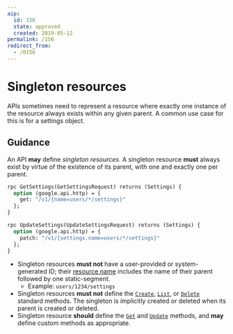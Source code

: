 ```yaml
---
aip:
  id: 156
  state: approved
  created: 2019-05-12
permalink: /156
redirect_from:
  - /0156
---
```


# Singleton resources

APIs sometimes need to represent a resource where exactly one instance of the
resource always exists within any given parent. A common use case for this is
for a settings object.

## Guidance

An API **may** define _singleton resources_. A singleton resource **must**
always exist by virtue of the existence of its parent, with one and exactly one
per parent.

```proto
rpc GetSettings(GetSettingsRequest) returns (Settings) {
  option (google.api.http) = {
    get: "/v1/{name=users/*/settings}"
  };
}

rpc UpdateSettings(UpdateSettingsRequest) returns (Settings) {
  option (google.api.http) = {
    patch: "/v1/{settings.name=users/*/settings}"
  };
}
```

- Singleton resources **must not** have a user-provided or system-generated ID;
  their [resource name][aip-122] includes the name of their parent followed by
  one static-segment.
  - Example: `users/1234/settings`
- Singleton resources **must not** define the [`Create`][aip-133],
  [`List`][aip-132], or [`Delete`][aip-135] standard methods. The singleton is
  implicitly created or deleted when its parent is created or deleted.
- Singleton resource **should** define the [`Get`][aip-131] and
  [`Update`][aip-134] methods, and **may** define custom methods as
  appropriate.

[aip-122]: ./0122.md
[aip-131]: ./0131/index.md
[aip-132]: ./0132/index.md
[aip-133]: ./0133.md
[aip-134]: ./0134.md
[aip-135]: ./0135.md
